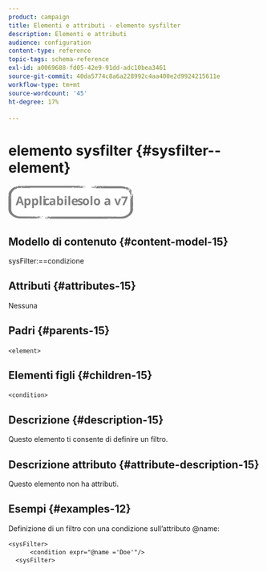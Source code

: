 ```yaml
---
product: campaign
title: Elementi e attributi - elemento sysfilter
description: Elementi e attributi
audience: configuration
content-type: reference
topic-tags: schema-reference
exl-id: a0069688-fd05-42e9-91dd-adc10bea3461
source-git-commit: 40da5774c8a6a228992c4aa400e2d9924215611e
workflow-type: tm+mt
source-wordcount: '45'
ht-degree: 17%

---
```


# elemento sysfilter {#sysfilter--element}

![](../../../assets/v7-only.svg)

## Modello di contenuto {#content-model-15}

sysFilter:==condizione

## Attributi {#attributes-15}

Nessuna

## Padri {#parents-15}

`<element>`

## Elementi figli {#children-15}

`<condition>`

## Descrizione {#description-15}

Questo elemento ti consente di definire un filtro.

## Descrizione attributo {#attribute-description-15}

Questo elemento non ha attributi.

## Esempi {#examples-12}

Definizione di un filtro con una condizione sull’attributo @name:

```
<sysFilter>
      <condition expr="@name ='Doe'"/>
  <sysFilter>
```
